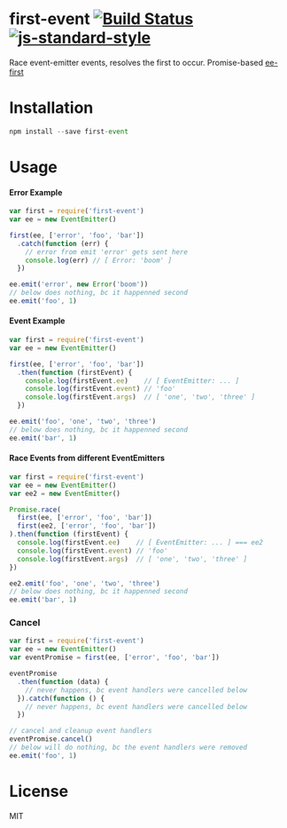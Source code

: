 # first-event [![Build Status](https://travis-ci.org/tjmehta/first-event.svg?branch=master)](https://travis-ci.org/tjmehta/first-event) [![js-standard-style](https://img.shields.io/badge/code%20style-standard-brightgreen.svg?style=flat)](http://standardjs.com/)
Race event-emitter events, resolves the first to occur. Promise-based [ee-first](https://github.com/jonathanong/ee-first)

# Installation
```js
npm install --save first-event
```

# Usage
#### Error Example
```js
var first = require('first-event')
var ee = new EventEmitter()

first(ee, ['error', 'foo', 'bar'])
  .catch(function (err) {
    // error from emit 'error' gets sent here
    console.log(err) // [ Error: 'boom' ]
  })

ee.emit('error', new Error('boom'))
// below does nothing, bc it happenned second
ee.emit('foo', 1)
```
#### Event Example
```js
var first = require('first-event')
var ee = new EventEmitter()

first(ee, ['error', 'foo', 'bar'])
  .then(function (firstEvent) {
    console.log(firstEvent.ee)    // [ EventEmitter: ... ]
    console.log(firstEvent.event) // 'foo'
    console.log(firstEvent.args)  // [ 'one', 'two', 'three' ]
  })

ee.emit('foo', 'one', 'two', 'three')
// below does nothing, bc it happenned second
ee.emit('bar', 1)
```
#### Race Events from different EventEmitters
```js
var first = require('first-event')
var ee = new EventEmitter()
var ee2 = new EventEmitter()

Promise.race(
  first(ee, ['error', 'foo', 'bar'])
  first(ee2, ['error', 'foo', 'bar'])
).then(function (firstEvent) {
  console.log(firstEvent.ee)    // [ EventEmitter: ... ] === ee2
  console.log(firstEvent.event) // 'foo'
  console.log(firstEvent.args)  // [ 'one', 'two', 'three' ]
})

ee2.emit('foo', 'one', 'two', 'three')
// below does nothing, bc it happenned second
ee.emit('bar', 1)
```
### Cancel
```js
var first = require('first-event')
var ee = new EventEmitter()
var eventPromise = first(ee, ['error', 'foo', 'bar'])

eventPromise
  .then(function (data) {
    // never happens, bc event handlers were cancelled below
  }).catch(function () {
    // never happens, bc event handlers were cancelled below
  })

// cancel and cleanup event handlers
eventPromise.cancel()
// below will do nothing, bc the event handlers were removed
ee.emit('foo', 1)
```

# License
MIT